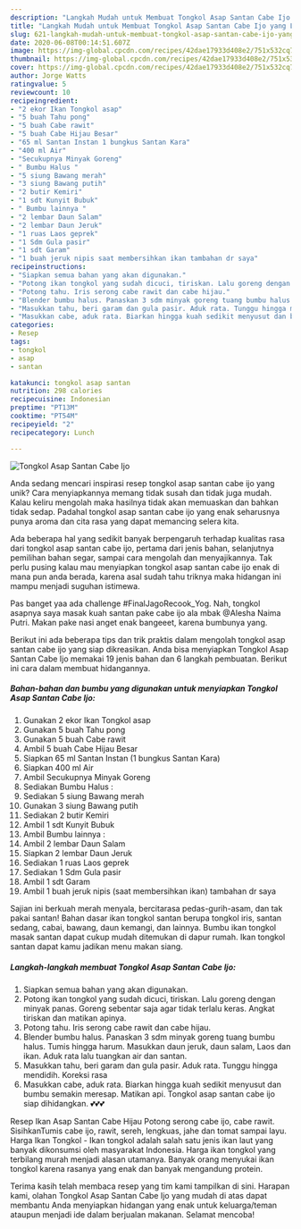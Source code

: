 ```yaml
---
description: "Langkah Mudah untuk Membuat Tongkol Asap Santan Cabe Ijo yang Lezat Sekali"
title: "Langkah Mudah untuk Membuat Tongkol Asap Santan Cabe Ijo yang Lezat Sekali"
slug: 621-langkah-mudah-untuk-membuat-tongkol-asap-santan-cabe-ijo-yang-lezat-sekali
date: 2020-06-08T00:14:51.607Z
image: https://img-global.cpcdn.com/recipes/42dae17933d408e2/751x532cq70/tongkol-asap-santan-cabe-ijo-foto-resep-utama.jpg
thumbnail: https://img-global.cpcdn.com/recipes/42dae17933d408e2/751x532cq70/tongkol-asap-santan-cabe-ijo-foto-resep-utama.jpg
cover: https://img-global.cpcdn.com/recipes/42dae17933d408e2/751x532cq70/tongkol-asap-santan-cabe-ijo-foto-resep-utama.jpg
author: Jorge Watts
ratingvalue: 5
reviewcount: 10
recipeingredient:
- "2 ekor Ikan Tongkol asap"
- "5 buah Tahu pong"
- "5 buah Cabe rawit"
- "5 buah Cabe Hijau Besar"
- "65 ml Santan Instan 1 bungkus Santan Kara"
- "400 ml Air"
- "Secukupnya Minyak Goreng"
- " Bumbu Halus "
- "5 siung Bawang merah"
- "3 siung Bawang putih"
- "2 butir Kemiri"
- "1 sdt Kunyit Bubuk"
- " Bumbu lainnya "
- "2 lembar Daun Salam"
- "2 lembar Daun Jeruk"
- "1 ruas Laos geprek"
- "1 Sdm Gula pasir"
- "1 sdt Garam"
- "1 buah jeruk nipis saat membersihkan ikan tambahan dr saya"
recipeinstructions:
- "Siapkan semua bahan yang akan digunakan."
- "Potong ikan tongkol yang sudah dicuci, tiriskan. Lalu goreng dengan minyak panas. Goreng sebentar saja agar tidak terlalu keras. Angkat tiriskan dan matikan apinya."
- "Potong tahu. Iris serong cabe rawit dan cabe hijau."
- "Blender bumbu halus. Panaskan 3 sdm minyak goreng tuang bumbu halus. Tumis hingga harum. Masukkan daun jeruk, daun salam, Laos dan ikan. Aduk rata lalu tuangkan air dan santan."
- "Masukkan tahu, beri garam dan gula pasir. Aduk rata. Tunggu hingga mendidih. Koreksi rasa"
- "Masukkan cabe, aduk rata. Biarkan hingga kuah sedikit menyusut dan bumbu semakin meresap. Matikan api. Tongkol asap santan cabe ijo siap dihidangkan. 💕💕💕"
categories:
- Resep
tags:
- tongkol
- asap
- santan

katakunci: tongkol asap santan 
nutrition: 298 calories
recipecuisine: Indonesian
preptime: "PT13M"
cooktime: "PT54M"
recipeyield: "2"
recipecategory: Lunch

---
```



![Tongkol Asap Santan Cabe Ijo](https://img-global.cpcdn.com/recipes/42dae17933d408e2/751x532cq70/tongkol-asap-santan-cabe-ijo-foto-resep-utama.jpg)

Anda sedang mencari inspirasi resep tongkol asap santan cabe ijo yang unik? Cara menyiapkannya memang tidak susah dan tidak juga mudah. Kalau keliru mengolah maka hasilnya tidak akan memuaskan dan bahkan tidak sedap. Padahal tongkol asap santan cabe ijo yang enak seharusnya punya aroma dan cita rasa yang dapat memancing selera kita.

Ada beberapa hal yang sedikit banyak berpengaruh terhadap kualitas rasa dari tongkol asap santan cabe ijo, pertama dari jenis bahan, selanjutnya pemilihan bahan segar, sampai cara mengolah dan menyajikannya. Tak perlu pusing kalau mau menyiapkan tongkol asap santan cabe ijo enak di mana pun anda berada, karena asal sudah tahu triknya maka hidangan ini mampu menjadi suguhan istimewa.

Pas banget yaa ada challenge #FinalJagoRecook_Yog. Nah, tongkol asapnya saya masak kuah santan pake cabe ijo ala mbak @Alesha Naima Putri. Makan pake nasi anget enak bangeeet, karena bumbunya yang.


Berikut ini ada beberapa tips dan trik praktis dalam mengolah tongkol asap santan cabe ijo yang siap dikreasikan. Anda bisa menyiapkan Tongkol Asap Santan Cabe Ijo memakai 19 jenis bahan dan 6 langkah pembuatan. Berikut ini cara dalam membuat hidangannya.

<!--inarticleads1-->

##### Bahan-bahan dan bumbu yang digunakan untuk menyiapkan Tongkol Asap Santan Cabe Ijo:

1. Gunakan 2 ekor Ikan Tongkol asap
1. Gunakan 5 buah Tahu pong
1. Gunakan 5 buah Cabe rawit
1. Ambil 5 buah Cabe Hijau Besar
1. Siapkan 65 ml Santan Instan (1 bungkus Santan Kara)
1. Siapkan 400 ml Air
1. Ambil Secukupnya Minyak Goreng
1. Sediakan  Bumbu Halus :
1. Sediakan 5 siung Bawang merah
1. Gunakan 3 siung Bawang putih
1. Sediakan 2 butir Kemiri
1. Ambil 1 sdt Kunyit Bubuk
1. Ambil  Bumbu lainnya :
1. Ambil 2 lembar Daun Salam
1. Siapkan 2 lembar Daun Jeruk
1. Sediakan 1 ruas Laos geprek
1. Sediakan 1 Sdm Gula pasir
1. Ambil 1 sdt Garam
1. Ambil 1 buah jeruk nipis (saat membersihkan ikan) tambahan dr saya


Sajian ini berkuah merah menyala, bercitarasa pedas-gurih-asam, dan tak pakai santan! Bahan dasar ikan tongkol santan berupa tongkol iris, santan sedang, cabai, bawang, daun kemangi, dan lainnya. Bumbu ikan tongkol masak santan dapat cukup mudah ditemukan di dapur rumah. Ikan tongkol santan dapat kamu jadikan menu makan siang. 

<!--inarticleads2-->

##### Langkah-langkah membuat Tongkol Asap Santan Cabe Ijo:

1. Siapkan semua bahan yang akan digunakan.
1. Potong ikan tongkol yang sudah dicuci, tiriskan. Lalu goreng dengan minyak panas. Goreng sebentar saja agar tidak terlalu keras. Angkat tiriskan dan matikan apinya.
1. Potong tahu. Iris serong cabe rawit dan cabe hijau.
1. Blender bumbu halus. Panaskan 3 sdm minyak goreng tuang bumbu halus. Tumis hingga harum. Masukkan daun jeruk, daun salam, Laos dan ikan. Aduk rata lalu tuangkan air dan santan.
1. Masukkan tahu, beri garam dan gula pasir. Aduk rata. Tunggu hingga mendidih. Koreksi rasa
1. Masukkan cabe, aduk rata. Biarkan hingga kuah sedikit menyusut dan bumbu semakin meresap. Matikan api. Tongkol asap santan cabe ijo siap dihidangkan. 💕💕💕


Resep Ikan Asap Santan Cabe Hijau Potong serong cabe ijo, cabe rawit. SisihkanTumis cabe ijo, rawit, sereh, lengkuas, jahe dan tomat sampai layu. Harga Ikan Tongkol - Ikan tongkol adalah salah satu jenis ikan laut yang banyak dikonsumsi oleh masyarakat Indonesia. Harga ikan tongkol yang terbilang murah menjadi alasan utamanya. Banyak orang menyukai ikan tongkol karena rasanya yang enak dan banyak mengandung protein. 

Terima kasih telah membaca resep yang tim kami tampilkan di sini. Harapan kami, olahan Tongkol Asap Santan Cabe Ijo yang mudah di atas dapat membantu Anda menyiapkan hidangan yang enak untuk keluarga/teman ataupun menjadi ide dalam berjualan makanan. Selamat mencoba!
